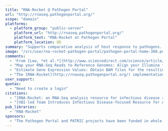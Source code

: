 ```yaml
---
title: "RNA-Rocket @ Pathogen Portal"
url: "http://rnaseq.pathogenportal.org/"
scope: "domain"
platforms:
  - platform_group: "public-server"
    platform_url: "http://rnaseq.pathogenportal.org/"
    platform_text: "RNA-Rocket at Pathogen Portal"
    platform_location: US
summary: "Supports comparative analysis of host response to pathogens. It provides an RNA-Seq pipeline to characterize the transcriptome of all NIAID Bioinformatic Resource Center (BRC) pathogens and their key hosts.  "
image: "/src/use/rna-rocket-pathogen-portal/pathogen-portal-home-300.png"
comments:
  - 'From [Lew, *et al.*](http://www.sciencedirect.com/science/article/pii/S147297921200203X): "It can analyze transcriptome data for genomes stored at [EuPathDB](http://www.eupathdb.org/), [PATRIC](http://www.patricbrc.org/), and [VectorBase](http://www.vectorbase.org/). The pipeline is built on Galaxy. Galaxy has been modified to simplify RNA-Seq analysis for *informatics-naïve, biologically focused* users and provide a guided experience to quality control of read data, read mapping, assembling transcripts, estimating gene expression values, and doing differential expression analysis"'
  - "Map your RNA-Seq Reads to Reference Genomes: Align your Illumina fastQ reads (gzipped fastQ files accepted) against any sequenced genome from [EuPathDB](http://www.eupathdb.org/), [PATRIC](http://www.patricbrc.org/), and [VectorBase](http://www.vectorbase.org/)."
  - "Estimate Gene Expression Values: Obtain BAM files for the resulting alignments and FPKM expression values for annotated genes and novel transcripts."
  - "The [RNA-Rocket](http://rnaseq.pathogenportal.org/) implementation was also covered by Andrew Warren at the [May 2013 GalaxyAdmins meetup](/src/community/galaxy-admins/meetups/2013-05-15/index.md). A [Screencast](https://globalcampus.uiowa.edu/play_recording.html?recordingId=1262346908659_1368628622535) and the [slides](https://depot.galaxyproject.org/hub/attachments/community/galaxy-admins/meetups/2013-05-15/201305PathogenPortalSlides.pdf) are both available."
user_support:
quotas:
  - "Need to create a login"
citations:
  - "[RNA-Rocket: an RNA-Seq analysis resource for infectious disease research](http://bioinformatics.oxfordjournals.org/content/early/2015/02/02/bioinformatics.btv002.full), by Warren *et al.*,  *Bioinformatics* (2015) doi: 10.1093/bioinformatics/btv002"
  - "[VBI-led Team Introduces Infectious Disease-focused Resource for Analyzing RNA-seq Data](https://www.genomeweb.com/infectious-disease/vbi-led-team-introduces-infectious-disease-focused-resource-analyzing-rna-seq), by [Andrea Anderson](https://www.genomeweb.com/about-us/our-staff/andrea-anderson), [*GenomeWeb*](https://www.genomeweb.com/), February 3, 2015"
pub_libraries:
  - "RNA-Rocket"
sponsors:
  - "The Pathogen Portal and PATRIC projects have been funded in whole or in part with Federal funds from the [National Institute of Allergy and Infectious Diseases](http://www.niaid.nih.gov/), [National Institutes of Health](http://nih.gov/), [Department of Health and Human Services](http://www.hhs.gov/), under Contract No. HHSN272200900040C, awarded to [BWS Sobral](http://www.vbi.vt.edu/faculty/personal/Bruno_Sobral)."
---
```

